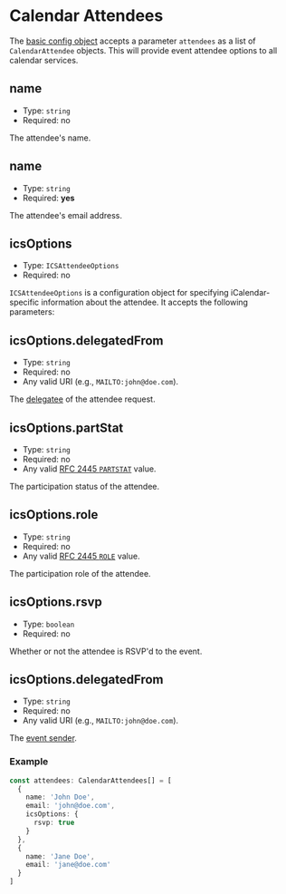 # Calendar Attendees <Badge text="6.2.3" vertical="middle" />

The [basic config object](#basic.md) accepts a parameter `attendees` as a list of `CalendarAttendee` objects. This will provide event attendee options to all calendar services.

## name

* Type: `string`
* Required: no

The attendee's name.

## name

* Type: `string`
* Required: **yes**

The attendee's email address.

## icsOptions

* Type: `ICSAttendeeOptions`
* Required: no

`ICSAttendeeOptions` is a configuration object for specifying iCalendar-specific information about the attendee. It accepts the following parameters:

## icsOptions.delegatedFrom

* Type: `string`
* Required: no
* Any valid URI (e.g., `MAILTO:john@doe.com`).

The [delegatee](https://www.kanzaki.com/docs/ical/delegatedFrom.html) of the attendee request.

## icsOptions.partStat

* Type: `string`
* Required: no
* Any valid [RFC 2445 `PARTSTAT`](https://www.kanzaki.com/docs/ical/partstat.html) value.

The participation status of the attendee.

## icsOptions.role

* Type: `string`
* Required: no
* Any valid [RFC 2445 `ROLE`](https://www.kanzaki.com/docs/ical/role.html) value.

The participation role of the attendee.

## icsOptions.rsvp

* Type: `boolean`
* Required: no

Whether or not the attendee is RSVP'd to the event.

## icsOptions.delegatedFrom

* Type: `string`
* Required: no
* Any valid URI (e.g., `MAILTO:john@doe.com`).

The [event sender](https://www.kanzaki.com/docs/ical/sentBy.html).

### Example

```ts
const attendees: CalendarAttendees[] = [
  {
    name: 'John Doe',
    email: 'john@doe.com',
    icsOptions: {
      rsvp: true
    }
  },
  {
    name: 'Jane Doe',
    email: 'jane@doe.com'
  }
]
```
